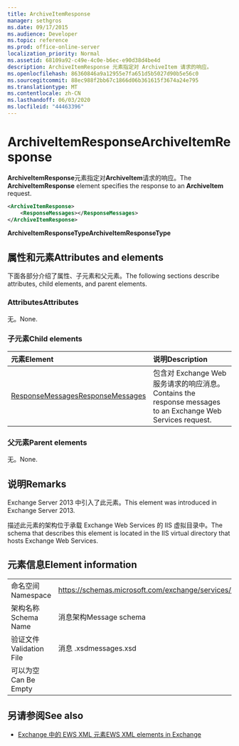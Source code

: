 ```yaml
---
title: ArchiveItemResponse
manager: sethgros
ms.date: 09/17/2015
ms.audience: Developer
ms.topic: reference
ms.prod: office-online-server
localization_priority: Normal
ms.assetid: 68109a92-c49e-4c0e-b6ec-e90d38d4be4d
description: ArchiveItemResponse 元素指定对 ArchiveItem 请求的响应。
ms.openlocfilehash: 86360846a9a12955e7fa651d5b5027d90b5e56c0
ms.sourcegitcommit: 88ec988f2bb67c1866d06b361615f3674a24e795
ms.translationtype: MT
ms.contentlocale: zh-CN
ms.lasthandoff: 06/03/2020
ms.locfileid: "44463396"
---
```

# <a name="archiveitemresponse"></a><span data-ttu-id="b7671-103">ArchiveItemResponse</span><span class="sxs-lookup"><span data-stu-id="b7671-103">ArchiveItemResponse</span></span>

<span data-ttu-id="b7671-104">**ArchiveItemResponse**元素指定对**ArchiveItem**请求的响应。</span><span class="sxs-lookup"><span data-stu-id="b7671-104">The **ArchiveItemResponse** element specifies the response to an **ArchiveItem** request.</span></span> 
  
```XML
<ArchiveItemResponse>
    <ResponseMessages></ResponseMessages>
</ArchiveItemResponse>
```

 <span data-ttu-id="b7671-105">**ArchiveItemResponseType**</span><span class="sxs-lookup"><span data-stu-id="b7671-105">**ArchiveItemResponseType**</span></span>
## <a name="attributes-and-elements"></a><span data-ttu-id="b7671-106">属性和元素</span><span class="sxs-lookup"><span data-stu-id="b7671-106">Attributes and elements</span></span>

<span data-ttu-id="b7671-107">下面各部分介绍了属性、子元素和父元素。</span><span class="sxs-lookup"><span data-stu-id="b7671-107">The following sections describe attributes, child elements, and parent elements.</span></span>
  
### <a name="attributes"></a><span data-ttu-id="b7671-108">Attributes</span><span class="sxs-lookup"><span data-stu-id="b7671-108">Attributes</span></span>

<span data-ttu-id="b7671-109">无。</span><span class="sxs-lookup"><span data-stu-id="b7671-109">None.</span></span>
  
### <a name="child-elements"></a><span data-ttu-id="b7671-110">子元素</span><span class="sxs-lookup"><span data-stu-id="b7671-110">Child elements</span></span>

|<span data-ttu-id="b7671-111">**元素**</span><span class="sxs-lookup"><span data-stu-id="b7671-111">**Element**</span></span>|<span data-ttu-id="b7671-112">**说明**</span><span class="sxs-lookup"><span data-stu-id="b7671-112">**Description**</span></span>|
|:-----|:-----|
|[<span data-ttu-id="b7671-113">ResponseMessages</span><span class="sxs-lookup"><span data-stu-id="b7671-113">ResponseMessages</span></span>](responsemessages.md) <br/> |<span data-ttu-id="b7671-114">包含对 Exchange Web 服务请求的响应消息。</span><span class="sxs-lookup"><span data-stu-id="b7671-114">Contains the response messages to an Exchange Web Services request.</span></span>  <br/> |
   
### <a name="parent-elements"></a><span data-ttu-id="b7671-115">父元素</span><span class="sxs-lookup"><span data-stu-id="b7671-115">Parent elements</span></span>

<span data-ttu-id="b7671-116">无。</span><span class="sxs-lookup"><span data-stu-id="b7671-116">None.</span></span>
  
## <a name="remarks"></a><span data-ttu-id="b7671-117">说明</span><span class="sxs-lookup"><span data-stu-id="b7671-117">Remarks</span></span>

<span data-ttu-id="b7671-118">Exchange Server 2013 中引入了此元素。</span><span class="sxs-lookup"><span data-stu-id="b7671-118">This element was introduced in Exchange Server 2013.</span></span>
  
<span data-ttu-id="b7671-119">描述此元素的架构位于承载 Exchange Web Services 的 IIS 虚拟目录中。</span><span class="sxs-lookup"><span data-stu-id="b7671-119">The schema that describes this element is located in the IIS virtual directory that hosts Exchange Web Services.</span></span>
  
## <a name="element-information"></a><span data-ttu-id="b7671-120">元素信息</span><span class="sxs-lookup"><span data-stu-id="b7671-120">Element information</span></span>

|||
|:-----|:-----|
|<span data-ttu-id="b7671-121">命名空间</span><span class="sxs-lookup"><span data-stu-id="b7671-121">Namespace</span></span>  <br/> |https://schemas.microsoft.com/exchange/services/2006/messages  <br/> |
|<span data-ttu-id="b7671-122">架构名称</span><span class="sxs-lookup"><span data-stu-id="b7671-122">Schema Name</span></span>  <br/> |<span data-ttu-id="b7671-123">消息架构</span><span class="sxs-lookup"><span data-stu-id="b7671-123">Message schema</span></span>  <br/> |
|<span data-ttu-id="b7671-124">验证文件</span><span class="sxs-lookup"><span data-stu-id="b7671-124">Validation File</span></span>  <br/> |<span data-ttu-id="b7671-125">消息 .xsd</span><span class="sxs-lookup"><span data-stu-id="b7671-125">messages.xsd</span></span>  <br/> |
|<span data-ttu-id="b7671-126">可以为空</span><span class="sxs-lookup"><span data-stu-id="b7671-126">Can Be Empty</span></span>  <br/> ||
   
## <a name="see-also"></a><span data-ttu-id="b7671-127">另请参阅</span><span class="sxs-lookup"><span data-stu-id="b7671-127">See also</span></span>

- [<span data-ttu-id="b7671-128">Exchange 中的 EWS XML 元素</span><span class="sxs-lookup"><span data-stu-id="b7671-128">EWS XML elements in Exchange</span></span>](ews-xml-elements-in-exchange.md)

